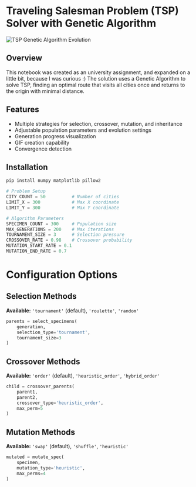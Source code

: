 # Traveling Salesman Problem (TSP) Solver with Genetic Algorithm

![TSP Genetic Algorithm Evolution](example_evolution.gif)

## Overview
This notebook was created as an university assignment, and expanded on a little bit, because I was curious :)
The solution uses a Genetic Algorithm to solve TSP, finding an optimal route that visits all cities once and returns to the origin with minimal distance.

## Features
- Multiple strategies for selection, crossover, mutation, and inheritance
- Adjustable population parameters and evolution settings
- Generation progress visualization
- GIF creation capability
- Convergence detection

## Installation
```bash
pip install numpy matplotlib pillow2
```
```python
# Problem Setup
CITY_COUNT = 50          # Number of cities
LIMIT_X = 300            # Max X coordinate
LIMIT_Y = 300            # Max Y coordinate

# Algorithm Parameters
SPECIMEN_COUNT = 300     # Population size
MAX_GENERATIONS = 200    # Max iterations
TOURNAMENT_SIZE = 3      # Selection pressure
CROSSOVER_RATE = 0.98    # Crossover probability
MUTATION_START_RATE = 0.1
MUTATION_END_RATE = 0.7
```
# **Configuration Options**

## **Selection Methods**  
**Available:** `'tournament'` (default), `'roulette'`, `'random'`  
```python
parents = select_specimens(
    generation,
    selection_type='tournament',
    tournament_size=3
)
```
## **Crossover Methods**  
**Available:** `'order'` (default), `'heuristic_order'`, `'hybrid_order'`
```python
child = crossover_parents(
    parent1,
    parent2,
    crossover_type='heuristic_order',
    max_perm=5
)
```
## **Mutation Methods**  
**Available:** `'swap'` (default), `'shuffle'`, `'heuristic'`

```python
mutated = mutate_spec(
    specimen,
    mutation_type='heuristic',
    max_perms=4
)
```

